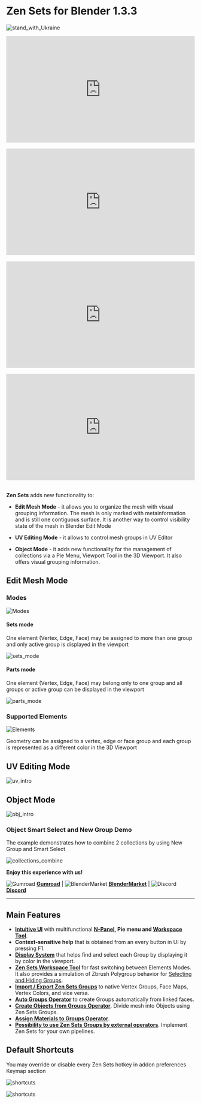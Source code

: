 # Zen Sets for Blender 1.3.3

![stand_with_Ukraine](img/I_stand_with_Ukraine_banner.svg)

<!-- ![IntroSets](img/IntroSets.png) -->
<!-- blank line -->
<div style="position: relative; width: 100%; height: 0; padding-bottom: 56.25%;">
<iframe width="1018" height="573" src="https://www.youtube.com/embed/alUumSA7fe4" title="YouTube video player" style="position: absolute; top: 0; left: 0; width: 100%; height: 100%;" allowfullscreen="" seamless="" frameborder="0"></iframe>
</div>
<!-- blank line -->
<br/>

<!-- blank line -->
<div style="position: relative; width: 100%; height: 0; padding-bottom: 56.25%;">
<iframe width="1018" height="573" src="https://www.youtube.com/embed/iI1JWrOn2ys" title="YouTube video player" style="position: absolute; top: 0; left: 0; width: 100%; height: 100%;" allowfullscreen="" seamless="" frameborder="0"></iframe>
</div>
<!-- blank line -->
<br/>

<!-- blank line -->
<div style="position: relative; width: 100%; height: 0; padding-bottom: 56.25%;">
<iframe width="1018" height="573" src="https://www.youtube.com/embed/yS4c4Dx0E9M" title="YouTube video player" style="position: absolute; top: 0; left: 0; width: 100%; height: 100%;" allowfullscreen="" seamless="" frameborder="0"></iframe>
</div>
<!-- blank line -->
<br/>

<!-- blank line -->
<div style="position: relative; width: 100%; height: 0; padding-bottom: 56.25%;">
<iframe width="1018" height="573" src="https://www.youtube.com/embed/Sn8UyfsNUO4" title="YouTube video player" style="position: absolute; top: 0; left: 0; width: 100%; height: 100%;" allowfullscreen="" seamless="" frameborder="0"></iframe>
</div>
<!-- blank line -->
<br/>

**Zen Sets** adds new functionality to:

- **Edit Mesh Mode** - it allows you to organize the mesh with visual grouping information. The mesh is only marked with metainformation and is still one contiguous surface. It is another way to control visibility state of the mesh in Blender Edit Mode

- **UV Editing Mode** - it allows to control mesh groups in UV Editor

- **Object Mode** - it adds new functionality for the management of collections via a Pie Menu, Viewport Tool in the 3D Viewport. It also offers visual grouping information.

## Edit Mesh Mode

### Modes
![Modes](img/screen/modes.png)
#### Sets mode
One element (Vertex, Edge, Face) may be assigned to more than one group and only active group is displayed in the viewport

![sets_mode](img/screen/sets_mode.gif)

#### Parts mode
One element (Vertex, Edge, Face) may belong only to one group and all groups or active group can be displayed in the viewport

![parts_mode](img/screen/parts_mode.gif)

### Supported Elements
![Elements](img/screen/elements.png)

Geometry can be assigned to a vertex, edge or face group and each group is represented as a different color in the 3D Viewport

## UV Editing Mode
![uv_intro](img/screen/uv/uv_submode.gif)

## Object Mode
![obj_intro](img/screen/collections/intro.gif)

### Object Smart Select and New Group Demo
The example demonstrates how to combine 2 collections by using New Group and Smart Select

![collections_combine](img/screen/n_panel/collections_combine.gif)

**Enjoy this experience with us!**

![Gumroad](img/icons/services/gumroad-16.png) [**Gumroad**](https://sergeytyapkin.gumroad.com/l/zensets) | ![BlenderMarket](img/icons/services/blendermarket-16.png) [**BlenderMarket**](https://www.blendermarket.com/products/zen-sets) | ![Discord](img/icons/services/discord-16.png) [**Discord**](https://discord.gg/wGpFeME)

<!-- blank line -->
----
<!-- blank line -->
## Main Features

- [**Intuitive UI**](npanel.md) with multifunctional **[N-Panel](npanel.md), Pie menu and [Workspace Tool](workspacetool.md)**.
- **Context-sensitive help** that is obtained from an every button in UI by pressing F1.
- [**Display System**](npanel.md#display-group) that helps find and select each Group by displaying it by color in the viewport.
- **[Zen Sets Workspace Tool](workspacetool.md)** for fast switching between Elements Modes. It also provides a simulation of Zbrush Polygroup behavior for [Selecting and Hiding Groups](workspacetool.md).
- [**Import / Export Zen Sets Groups**](imp_exp.md) to native Vertex Groups, Face Maps, Vertex Colors, and vice versa.
- [**Auto Groups Operator**](tools.md#auto-groups) to create Groups automatically from linked faces.
- [**Create Objects from Groups Operator**](tools.md#create-objects-from-groups). Divide mesh into Objects using Zen Sets Groups.
- [**Assign Materials to Groups Operator**](tools.md#assign-materials-to-groups).
- [**Possibility to use Zen Sets Groups by external operators**](api.md). Implement Zen Sets for your own pipelines.

## Default Shortcuts
You may override or disable every Zen Sets hotkey in addon preferences Keymap section

![shortcuts](img/screen/preferences/shortcuts.png)

![shortcuts](img/screen/preferences/shortcuts_2.png)
